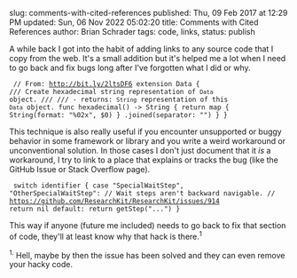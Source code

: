 slug: comments-with-cited-references
published: Thu, 09 Feb 2017 at 12:29 PM
updated: Sun, 06 Nov 2022 05:02:20 
title: Comments with Cited References
author: Brian Schrader
tags: code, links,
status: publish

A while back I got into the habit of adding links to any source code that I copy from the web. It's a small addition but it's helped me a lot when I need to go back and fix bugs long after I've forgotten what I did or why.

<code class="swift"><pre>
// From: http://bit.ly/2ltsDF6
extension Data {
    /// Create hexadecimal string representation of `Data` object.
    ///
    /// - returns: `String` representation of this `Data` object.
    func hexadecimal() -> String {
        return map { String(format: "%02x", $0) }
            .joined(separator: "")
    }
}
</pre></code>

This technique is also really useful if you encounter unsupported or buggy behavior in some framework or library and you write a weird workaround or unconventional solution. In those cases I don't just document that it *is* a workaround, I try to link to a place that explains or tracks the bug (like the GitHub Issue or Stack Overflow page).

<code class="swift"><pre>
switch identifier {
case "SpecialWaitStep", "OtherSpecialWaitStep":
    // Wait steps aren't backward navigable.
    // https://github.com/ResearchKit/ResearchKit/issues/914
    return nil
default:
    return getStep("...")
}
</pre></code>

This way if anyone (future me included) needs to go back to fix that section of code, they'll at least know why that hack is there.<sup>1</sup>

<div class="footnote">
<sup>1.</sup> Hell, maybe by then the issue has been solved and they can even remove your hacky code.
</div>

<!-- Begin Syntax Stylesheet -->
<link rel="stylesheet" href="/bin/highlight.default.min.css">
<script src="/bin/highlight.min.js"></script>
<script>hljs.initHighlightingOnLoad();</script>
